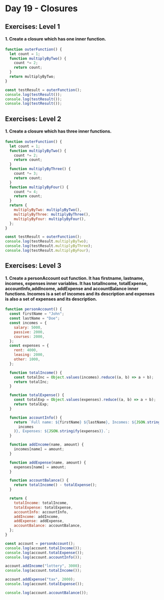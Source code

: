 # Day 19 - Closures

## Exercises: Level 1

#### 1. Create a closure which has one inner function.

```js
function outerFunction() {
  let count = 1;
  function multiplyByTwo() {
    count *= 2;
    return count;
  }
  return multiplyByTwo;
}

const testResult = outerFunction();
console.log(testResult());
console.log(testResult());
console.log(testResult());
```

## Exercises: Level 2

#### 1. Create a closure which has three inner functions.

```js
function outerFunction() {
  let count = 1;
  function multiplyByTwo() {
    count *= 2;
    return count;
  }
  function multiplyByThree() {
    count *= 3;
    return count;
  }
  function multiplyByFour() {
    count *= 4;
    return count;
  }
  return {
    multiplyByTwo: multiplyByTwo(),
    multiplyByThree: multiplyByThree(),
    multiplyByFour: multiplyByFour(),
  };
}

const testResult = outerFunction();
console.log(testResult.multiplyByTwo);
console.log(testResult.multiplyByThree);
console.log(testResult.multiplyByFour);
```

## Exercises: Level 3

#### 1. Create a personAccount out function. It has firstname, lastname, incomes, expenses inner variables. It has totalIncome, totalExpense, accountInfo,addIncome, addExpense and accountBalance inner functions. Incomes is a set of incomes and its description and expenses is also a set of expenses and its description.

```js
function personAccount() {
  const firstName = "John";
  const lastName = "Doe";
  const incomes = {
    salary: 5000,
    passive: 2000,
    courses: 2000,
  };
  const expenses = {
    rent: 4000,
    leasing: 2000,
    other: 1000,
  };

  function totalIncome() {
    const totalInc = Object.values(incomes).reduce((a, b) => a + b);
    return totalInc;
  }

  function totalExpense() {
    const totalExp = Object.values(expenses).reduce((a, b) => a + b);
    return totalExp;
  }

  function accountInfo() {
    return `Full name: ${firstName} ${lastName}, Incomes: ${JSON.stringify(
      incomes
    )}, Expenses: ${JSON.stringify(expenses)}.`;
  }

  function addIncome(name, amount) {
    incomes[name] = amount;
  }

  function addExpense(name, amount) {
    expenses[name] = amount;
  }

  function accountBalance() {
    return totalIncome() - totalExpense();
  }

  return {
    totalIncome: totalIncome,
    totalExpense: totalExpense,
    accountInfo: accountInfo,
    addIncome: addIncome,
    addExpense: addExpense,
    accountBalance: accountBalance,
  };
}

const account = personAccount();
console.log(account.totalIncome());
console.log(account.totalExpense());
console.log(account.accountInfo());

account.addIncome("lottery", 3000);
console.log(account.totalIncome());

account.addExpense("tax", 2000);
console.log(account.totalExpense());

console.log(account.accountBalance());
```
